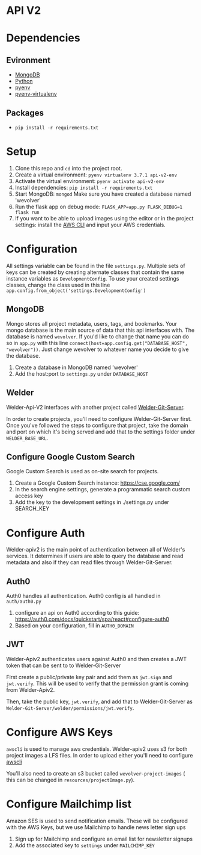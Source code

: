 # API V2

# Dependencies

## Evironment

- [MongoDB](https://docs.mongodb.com/manual/administration/install-community/)
- [Python](https://www.python.org/downloads/)
- [pyenv](https://github.com/pyenv/pyenv-installer)
- [pyenv-virtualenv](https://github.com/pyenv/pyenv-virtualenv)

## Packages

- `pip install -r requirements.txt`

# Setup

1. Clone this repo and `cd` into the project root.
2. Create a virtual environment: `pyenv virtualenv 3.7.1 api-v2-env`
3. Activate the virtual environment: `pyenv activate api-v2-env`
4. Install dependencies: `pip install -r requirements.txt`
5. Start MongoDB: `mongod` Make sure you have created a database named 'wevolver'
6. Run the flask app on debug mode: `FLASK_APP=app.py FLASK_DEBUG=1 flask run`
7. If you want to be able to upload images using the editor or in the project settings: install the [AWS CLI](https://docs.aws.amazon.com/cli/latest/userguide/installing.html) and input your AWS credentials.

# Configuration

All settings variable can be found in the file `settings.py`. Multiple sets of keys can be created by creating alternate classes that contain the same instance variables as `DevelopmentConfig`. To use your created settings classes, change the class used in this line `app.config.from_object('settings.DevelopmentConfig')`

## MongoDB

Mongo stores all project metadata, users, tags, and bookmarks. Your mongo database is the main source of data that this api interfaces with. The database is named `wevolver`. If you'd like to change that name you can do so in `app.py` with this line `connect(host=app.config.get("DATABASE_HOST", "wevolver"))`. Just change wevolver to whatever name you decide to give the database.

1. Create a database in MongoDB named 'wevolver'
2. Add the host:port to `settings.py` under `DATABASE_HOST`

## Welder

Welder-Api-V2 interfaces with another project called [Welder-Git-Server](https://github.com/Wevolver/Welder-Git-Server).

In order to create projects, you'll need to configure Welder-Git-Server first. Once you've followed the steps to configure that project, take the domain and port on which it's being served and add that to the settings folder under `WELDER_BASE_URL`.

## Configure Google Custom Search

Google Custom Search is used as on-site search for projects.

1. Create a Google Custom Search instance: https://cse.google.com/
2. In the search engine settings, generate a programmatic search custom access key
3. Add the key to the development settings in ./settings.py under SEARCH_KEY

# Configure Auth

Welder-apiv2 is the main point of authentication between all of Welder's services. It determines if users are able to query the database and read metadata and also if they can read files through Welder-Git-Server.

## Auth0

Auth0 handles all authentication. Auth0 config is all handled in `auth/auth0.py`

1. configure an api on Auth0 according to this guide: https://auth0.com/docs/quickstart/spa/react#configure-auth0
2. Based on your configuration, fill in `AUTH0_DOMAIN`

## JWT

Welder-Apiv2 authenticates users against Auth0 and then creates a JWT token that can be sent to to Welder-Git-Server

First create a public/private key pair and add them as `jwt.sign` and `jwt.verify`. This will be used to verify that the permission grant is coming from Welder-Apiv2.

Then, take the public key, `jwt.verify`, and add that to Welder-Git-Server as `Welder-Git-Server/welder/permissions/jwt.verify`.

# Configure AWS Keys

`awscli` is used to manage aws credentials. Welder-apiv2 uses s3 for both project images a LFS files. In order to upload either you'll need to configure [awscli](https://docs.aws.amazon.com/cli/latest/userguide/cli-chap-configure.html)

You'll also need to create an s3 bucket called `wevolver-project-images` ( this can be changed in `resources/projectImage.py`).

# Configure Mailchimp list

 Amazon SES is used to send notification emails. These will be configured with the AWS Keys, but we use Mailchimp to handle news letter sign ups

 1. Sign up for Mailchimp and configure an email list for newsletter signups
 2. Add the associated key to `settings` under `MAILCHIMP_KEY`

